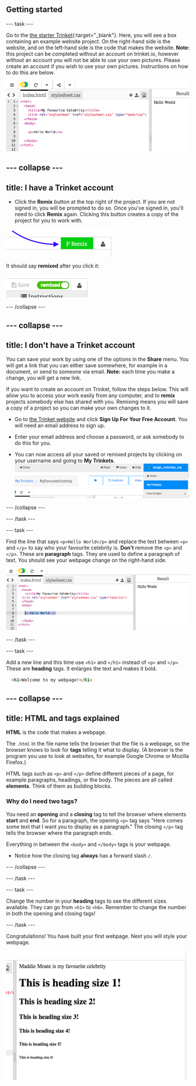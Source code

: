## Getting started

--- task ---

Go to the [the starter Trinket](http://dojo.soy/celebrity){:target="_blank"}. Here, you will see a box containing an example website project. On the right-hand side is the website, and on the left-hand side is the code that makes the website. **Note:** this project can be completed without an account on trinket.io, however without an account you will not be able to use your own pictures. Please create an account if you wish to use your own pictures. Instructions on how to do this are below.

![Web page and code in Trinket](images/htmlStarterTrinket.png)

<!--- starter trinket needs dojo.soy link? -->

--- collapse ---
---
title: I have a Trinket account
---

- Click the **Remix** button at the top right of the project. If you are not signed in, you will be prompted to do so. Once you've signed in, you'll  need to click  **Remix** again. Clicking this button creates a copy of the project for you to work with. 

![Remix button](images/tktRemixButtonArrow.png)

It should say **remixed** after you click it:

![Button now says "remixed"](images/tktRemixedSmall.png)

--- /collapse ---

--- collapse ---
---
title: I don't have a Trinket account
---

You can save your work by using one of the options in the **Share** menu. You will get a link that you can either save somewhere, for example in a document, or send to someone via email.
**Note:** each time you make a change, you will get a new link.

If you want to create an account on Trinket, follow the steps below. This will allow you to access your work easily from any computer, and to **remix** projects somebody else has shared with you. Remixing means you will save a copy of a project so you can make your own changes to it.

- Go to [the Trinket website](http://dojo.soy/trinket) and click **Sign Up For Your Free Account**. You will need an email address to sign up. 

- Enter your email address and choose a password, or ask somebody to do this for you.

- You can now access all your saved or remixed projects by clicking on your username and going to **My Trinkets**.
!["My Trinkets" menu item](images/myTrinketsMenu.png)

--- /collapse ---

--- /task ---

--- task ---

Find the line that says `<p>Hello World</p>` and replace the text between `<p>` and `</p>` to say who your favourite celebrity is. **Don't** remove the `<p>` and `</p>`. These are **paragraph** tags. They are used to define a paragraph of text. You should see your webpage change on the right-hand side. 

![Hello World in the code](images/helloWorldLine.png "Hello World")

--- /task ---

--- task ---

Add a new line and this time use `<h1>` and `</h1>` instead of `<p>` and `</p>`. These are **heading** tags. It enlarges the text and makes it bold.

```html
  <h1>Welcome to my webpage!</h1>
```

--- collapse ---
---
title: HTML and tags explained
---

**HTML** is the code that makes a webpage.

The `.html` in the file name tells the browser that the file is a webpage, so the browser knows to look for **tags** telling it what to display. (A browser is the program you use to look at websites, for example Google Chrome or Mozilla Firefox.)

HTML tags such as `<p>` and `</p>` define different pieces of a page, for example paragraphs, headings, or the body. The pieces are all called **elements**. Think of them as building blocks.

### Why do I need two tags? 
You need an **opening** and a **closing** tag to tell the browser where elements **start** and **end**. So for a paragraph, the opening `<p>` tag says "Here comes some text that I want you to display as a paragraph." The closing `</p>` tag tells the browser where the paragraph ends. 

Everything in between the `<body>` and `</body>` tags is your webpage. 

- Notice how the closing tag **always** has a forward slash `/`.
  
--- /collapse ---

--- /task ---

--- task ---

Change the number in your **heading** tags to see the different sizes available. They can go from `<h1>` to `<h6>`. Remember to change the number in both the opening and closing tags!

--- /task ---

Congratulations! You have built your first webpage. Next you will style your webpage.

![Example of website at this stage](images/step2eg.png)